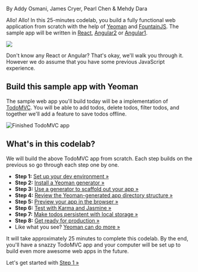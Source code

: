 <p class="authors">By Addy Osmani, James Cryer, Pearl Chen &amp; Mehdy Dara</p>

Allo! Allo! In this 25-minutes codelab, you build a fully functional web application from scratch with the help of [Yeoman](/) and [FountainJS](http://fountainjs.io). The sample app will be written in [React](https://facebook.github.io/react/), [Angular2](https://angular.io/) or [Angular1](https://angularjs.org/).

<p class="mast-intro"><img src="/assets/img/yeoman-008.png"></p>

Don't know any React or Angular? That's okay, we'll walk you through it. However we do assume that you have some previous JavaScript experience.

## Build this sample app with Yeoman

The sample web app you'll build today will be a implementation of [TodoMVC](http://todomvc.com/). You will be able to add todos, delete todos, filter todos, and together we'll add a feature to save todos offline.

![Finished TodoMVC app](/assets/imgs/codelab/00_Finished_TodoMVC_app.png)

<h2 id="toc">What's in this codelab?</h2>

We will build the above TodoMVC app from scratch. Each step builds on the previous so go through each step one by one.

* **Step 1:** [Set up your dev environment &raquo;](setup)
* **Step 2:** [Install a Yeoman generator &raquo;](install-generators)
* **Step 3:** [Use a generator to scaffold out your app &raquo;](scaffold-app)
* **Step 4:** [Review the Yeoman-generated app directory structure &raquo;](review-generated-files)
* **Step 5:** [Preview your app in the browser &raquo;](preview-inbrowser)
* **Step 6:** [Test with Karma and Jasmine &raquo;](run-unit-tests)
* **Step 7:** [Make todos persistent with local storage &raquo;](local-storage)
* **Step 8:** [Get ready for production &raquo;](prepare-production)
* Like what you see? [Yeoman can do more &raquo;](keep-going)

It will take approximately 25 minutes to complete this codelab. By the end, you'll have a snazzy TodoMVC app and your computer will be set up to build even more awesome web apps in the future.

<p class="codelab-paging">
  Let's get started with
  <a href="setup">Step 1 &raquo;</a>
</p>
